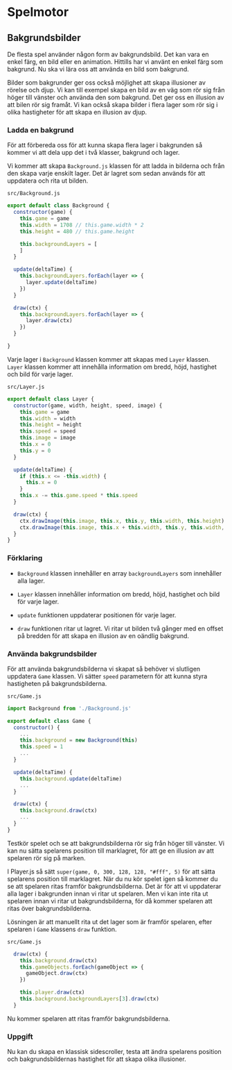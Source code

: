 # Spelmotor

## Bakgrundsbilder

De flesta spel använder någon form av bakgrundsbild. Det kan vara en enkel färg, en bild eller en animation. Hittills har vi använt en enkel färg som bakgrund. Nu ska vi lära oss att använda en bild som bakgrund.

Bilder som bakgrunder ger oss också möjlighet att skapa illusioner av rörelse och djup. Vi kan till exempel skapa en bild av en väg som rör sig från höger till vänster och använda den som bakgrund. Det ger oss en illusion av att bilen rör sig framåt. Vi kan också skapa bilder i flera lager som rör sig i olika hastigheter för att skapa en illusion av djup.

### Ladda en bakgrund

För att förbereda oss för att kunna skapa flera lager i bakgrunden så kommer vi att dela upp det i två klasser, bakgrund och lager.

Vi kommer att skapa `Background.js` klassen för att ladda in bilderna och från den skapa varje enskilt lager. Det är lagret som sedan används för att uppdatera och rita ut bilden.

`src/Background.js`
```javascript
export default class Background {
  constructor(game) {
    this.game = game
    this.width = 1708 // this.game.width * 2
    this.height = 480 // this.game.height

    this.backgroundLayers = [
    ]
  }

  update(deltaTime) {
    this.backgroundLayers.forEach(layer => {
      layer.update(deltaTime)
    })
  }

  draw(ctx) {
    this.backgroundLayers.forEach(layer => {
      layer.draw(ctx)
    })
  }

}
```

Varje lager i `Background` klassen kommer att skapas med `Layer` klassen. `Layer` klassen kommer att innehålla information om bredd, höjd, hastighet och bild för varje lager.

`src/Layer.js`
```javascript
export default class Layer {
  constructor(game, width, height, speed, image) {
    this.game = game
    this.width = width
    this.height = height
    this.speed = speed
    this.image = image
    this.x = 0
    this.y = 0
  }

  update(deltaTime) {
    if (this.x <= -this.width) {
      this.x = 0
    }
    this.x -= this.game.speed * this.speed
  }

  draw(ctx) {
    ctx.drawImage(this.image, this.x, this.y, this.width, this.height)
    ctx.drawImage(this.image, this.x + this.width, this.y, this.width, this.height)
  }
}
```

### Förklaring

- `Background` klassen innehåller en array `backgroundLayers` som innehåller alla lager.

- `Layer` klassen innehåller information om bredd, höjd, hastighet och bild för varje lager.

- `update` funktionen uppdaterar positionen för varje lager.

- `draw` funktionen ritar ut lagret. Vi ritar ut bilden två gånger med en offset på bredden för att skapa en illusion av en oändlig bakgrund.

### Använda bakgrundsbilder

För att använda bakgrundsbilderna vi skapat så behöver vi slutligen uppdatera `Game` klassen. Vi sätter `speed` parametern för att kunna styra hastigheten på bakgrundsbilderna.

`src/Game.js`
```javascript
import Background from './Background.js'

export default class Game {
  constructor() {
    ...
    this.background = new Background(this)
    this.speed = 1
    ...
  }

  update(deltaTime) {
    this.background.update(deltaTime)
    ...
  }

  draw(ctx) {
    this.background.draw(ctx)
    ...
  }
}
```

Testkör spelet och se att bakgrundsbilderna rör sig från höger till vänster.
Vi kan nu sätta spelarens position till marklagret, för att ge en illusion av att spelaren rör sig på marken.

I Player.js så sätt `super(game, 0, 300, 128, 128, "#fff", 5)` för att sätta spelarens position till marklagret.
När du nu kör spelet igen så kommer du se att spelaren ritas framför bakgrundsbilderna. Det är för att vi uppdaterar alla lager i bakgrunden innan vi ritar ut spelaren. Men vi kan inte rita ut spelaren innan vi ritar ut bakgrundsbilderna, för då kommer spelaren att ritas över bakgrundsbilderna.

Lösningen är att manuellt rita ut det lager som är framför spelaren, efter spelaren i `Game` klassens `draw` funktion.

`src/Game.js`
```javascript
  draw(ctx) {
    this.background.draw(ctx)
    this.gameObjects.forEach(gameObject => {
      gameObject.draw(ctx)
    })

    this.player.draw(ctx)
    this.background.backgroundLayers[3].draw(ctx)
  }
```

Nu kommer spelaren att ritas framför bakgrundsbilderna.

### Uppgift

Nu kan du skapa en klassisk sidescroller, testa att ändra spelarens position och bakgrundsbildernas hastighet för att skapa olika illusioner.